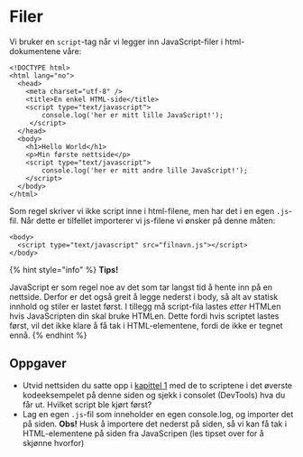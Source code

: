 # Filer

Vi bruker en `script`-tag når vi legger inn JavaScript-filer i html-dokumentene våre:

```markup
<!DOCTYPE html>
<html lang="no">
  <head>
    <meta charset="utf-8" />
    <title>En enkel HTML-side</title>
    <script type="text/javascript">
        console.log('her er mitt lille JavaScript!');
     </script>
  </head>
  <body>
    <h1>Hello World</h1>
    <p>Min første nettside</p>
    <script type="text/javascript">
        console.log('her er mitt andre lille JavaScript!');
    </script>
  </body>
</html>
```

Som regel skriver vi ikke script inne i html-filene, men har det i en egen `.js`-fil. Når dette er tilfellet importerer vi js-filene vi ønsker på denne måten:

```markup
<body>
  <script type="text/javascript" src="filnavn.js"></script>
</body>
```

{% hint style="info" %}
**Tips!**

JavaScript er som regel noe av det som tar langst tid å hente inn på en nettside. Derfor er det også greit å legge nederst i body, så alt av statisk innhold og stiler er lastet først. I tillegg må script-fila lastes _etter_ HTMLen hvis JavaScripten din skal bruke HTMLen. Dette fordi hvis scriptet lastes først, vil det ikke klare å få tak i HTML-elementene, fordi de ikke er tegnet ennå.
{% endhint %}

## Oppgaver

* Utvid nettsiden du satte opp i [kapittel 1](../cover/) med de to scriptene i det øverste kodeeksempelet på denne siden og sjekk i consolet \(DevTools\) hva du får ut. Hvilket script ble kjørt først?
* Lag en egen `.js`-fil som inneholder en egen console.log, og importer det på siden. **Obs!** Husk å importere det nederst på siden, så vi kan få tak i HTML-elementene på siden fra JavaScripen \(les tipset over for å skjønne hvorfor\)

